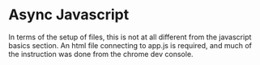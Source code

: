 # Async Javascript
In terms of the setup of files, this is not at all different from the javascript basics section. An html file connecting to app.js is required, and much of the instruction was done from the chrome dev console.